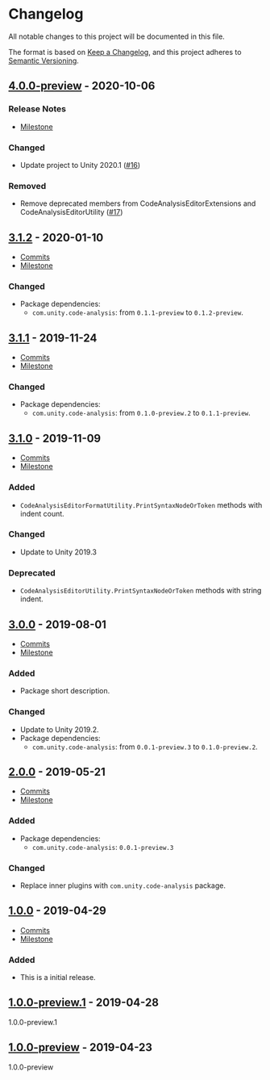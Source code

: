 # Changelog

All notable changes to this project will be documented in this file.

The format is based on [Keep a Changelog](https://keepachangelog.com/en/1.0.0/),
and this project adheres to [Semantic Versioning](https://semver.org/spec/v2.0.0.html).

## [4.0.0-preview](https://github.com/unity-game-framework/ugf-code-analysis/releases/tag/4.0.0-preview) - 2020-10-06  

### Release Notes

- [Milestone](https://github.com/unity-game-framework/ugf-code-analysis/milestone/7?closed=1)  
    

### Changed

- Update project to Unity 2020.1 ([#16](https://github.com/unity-game-framework/ugf-code-analysis/pull/16))  

### Removed

- Remove deprecated members from CodeAnalysisEditorExtensions and CodeAnalysisEditorUtility ([#17](https://github.com/unity-game-framework/ugf-code-analysis/pull/17))

## [3.1.2](https://github.com/unity-game-framework/ugf-code-analysis/releases/tag/3.1.2) - 2020-01-10  

- [Commits](https://github.com/unity-game-framework/ugf-code-analysis/compare/3.1.1...3.1.2)
- [Milestone](https://github.com/unity-game-framework/ugf-code-analysis/milestone/6?closed=1)

### Changed
- Package dependencies:
    - `com.unity.code-analysis`: from `0.1.1-preview` to `0.1.2-preview`.

## [3.1.1](https://github.com/unity-game-framework/ugf-code-analysis/releases/tag/3.1.1) - 2019-11-24  

- [Commits](https://github.com/unity-game-framework/ugf-code-analysis/compare/3.1.0...3.1.1)
- [Milestone](https://github.com/unity-game-framework/ugf-code-analysis/milestone/5?closed=1)

### Changed
- Package dependencies:
    - `com.unity.code-analysis`: from `0.1.0-preview.2` to `0.1.1-preview`.

## [3.1.0](https://github.com/unity-game-framework/ugf-code-analysis/releases/tag/3.1.0) - 2019-11-09  

- [Commits](https://github.com/unity-game-framework/ugf-code-analysis/compare/3.0.0...3.1.0)
- [Milestone](https://github.com/unity-game-framework/ugf-code-analysis/milestone/4?closed=1)

### Added
- `CodeAnalysisEditorFormatUtility.PrintSyntaxNodeOrToken` methods with indent count.

### Changed
- Update to Unity 2019.3

### Deprecated
- `CodeAnalysisEditorUtility.PrintSyntaxNodeOrToken` methods with string indent.

## [3.0.0](https://github.com/unity-game-framework/ugf-code-analysis/releases/tag/3.0.0) - 2019-08-01  

- [Commits](https://github.com/unity-game-framework/ugf-code-analysis/compare/2.0.0...3.0.0)
- [Milestone](https://github.com/unity-game-framework/ugf-code-analysis/milestone/3?closed=1)

### Added
- Package short description.

### Changed
- Update to Unity 2019.2.
- Package dependencies:
    - `com.unity.code-analysis`: from `0.0.1-preview.3` to `0.1.0-preview.2`.

## [2.0.0](https://github.com/unity-game-framework/ugf-code-analysis/releases/tag/2.0.0) - 2019-05-21  

- [Commits](https://github.com/unity-game-framework/ugf-code-analysis/compare/1.0.0...2.0.0)
- [Milestone](https://github.com/unity-game-framework/ugf-code-analysis/milestone/2?closed=1)

### Added
- Package dependencies:
    - `com.unity.code-analysis`: `0.0.1-preview.3`

### Changed
- Replace inner plugins with `com.unity.code-analysis` package.

## [1.0.0](https://github.com/unity-game-framework/ugf-code-analysis/releases/tag/1.0.0) - 2019-04-29  

- [Commits](https://github.com/unity-game-framework/ugf-code-analysis/compare/a772469...1.0.0)
- [Milestone](https://github.com/unity-game-framework/ugf-code-analysis/milestone/1?closed=1)

### Added
- This is a initial release.

## [1.0.0-preview.1](https://github.com/unity-game-framework/ugf-code-analysis/releases/tag/1.0.0-preview.1) - 2019-04-28  

1.0.0-preview.1

## [1.0.0-preview](https://github.com/unity-game-framework/ugf-code-analysis/releases/tag/1.0.0-preview) - 2019-04-23  

1.0.0-preview


